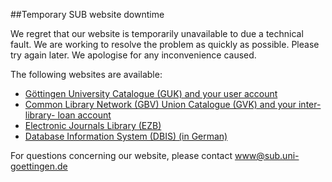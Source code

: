 ##Temporary SUB website downtime

We regret that our website is temporarily unavailable to due a technical fault. We are working to resolve the problem as quickly as possible. Please try again later. We apologise for any inconvenience caused.

The following websites are available: 

* [Göttingen University Catalogue (GUK) and your user account](https://opac.sub.uni-goettingen.de/DB=1/LNG=DU/SID=7a4cf14e-3/LNG=EN/)
* [Common Library Network (GBV) Union Catalogue (GVK) and your inter-library- loan account](http://gso.gbv.de/DB=2.1/LNG=EN/)
* [Electronic Journals Library (EZB)](http://rzblx1.uni-regensburg.de/ezeit/index.phtml?bibid=SUBGO&colors=7&lang=en)
* [Database Information System (DBIS) (in German)](http://rzblx10.uni-regensburg.de/dbinfo/fachliste.php?bib_id=subgo&colors=15&ocolors=40&lett=l)

For questions concerning our website, please contact www@sub.uni-goettingen.de